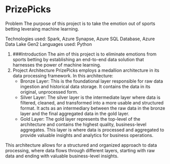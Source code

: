 # PrizePicks
Problem
The purpose of this project is to take the emotion out of sports betting leveraing machine learning.

Technologies used: Spark, Azure Synapse, Azure SQL Database, Azure Data Lake Gen2
Languages used: Python
1. ###Introduction
   The aim of this project is to eliminate emotions from sports betting by establishing an end-to-end data solution that harnesses the power of machine learning.
3. Project Architecture
   PrizePicks employs a medallion architecture in its data processing framework. In this architecture:
   - Bronze Layer: This is the foundational layer responsible for raw data ingestion and historical data storage. It contains the data in its original, unprocessed form.
   - Silver Layer: The silver layer is the intermediate layer where data is filtered, cleaned, and transformed into a more usable and structured format. It acts as an intermediary between the raw data in the bronze layer and the final aggregated data in the gold layer.
   - Gold Layer: The gold layer represents the top-level of the architecture and contains the highest quality, business-level aggregates. This layer is where data is processed and aggregated to provide valuable insights and analytics for business operations.






This architecture allows for a structured and organized approach to data processing, where data flows through different layers, starting with raw data and ending with valuable business-level insights.
